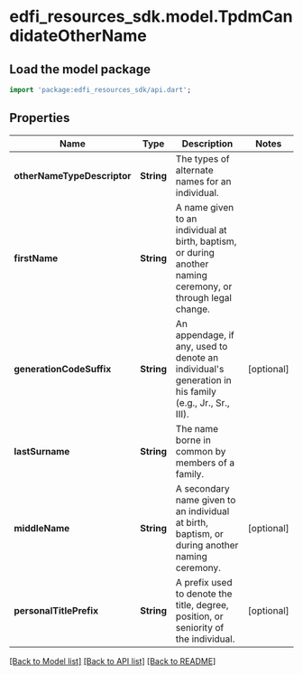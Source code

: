 # edfi_resources_sdk.model.TpdmCandidateOtherName

## Load the model package
```dart
import 'package:edfi_resources_sdk/api.dart';
```

## Properties
Name | Type | Description | Notes
------------ | ------------- | ------------- | -------------
**otherNameTypeDescriptor** | **String** | The types of alternate names for an individual. | 
**firstName** | **String** | A name given to an individual at birth, baptism, or during another naming ceremony, or through legal change. | 
**generationCodeSuffix** | **String** | An appendage, if any, used to denote an individual's generation in his family (e.g., Jr., Sr., III). | [optional] 
**lastSurname** | **String** | The name borne in common by members of a family. | 
**middleName** | **String** | A secondary name given to an individual at birth, baptism, or during another naming ceremony. | [optional] 
**personalTitlePrefix** | **String** | A prefix used to denote the title, degree, position, or seniority of the individual. | [optional] 

[[Back to Model list]](../README.md#documentation-for-models) [[Back to API list]](../README.md#documentation-for-api-endpoints) [[Back to README]](../README.md)


